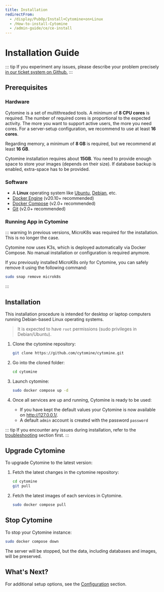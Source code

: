 ```yaml
---
title: Installation
redirectFrom:
  - /display/PubOp/Install+Cytomine+on+Linux
  - /How-to-install-Cytomine
  - /admin-guide/ce/ce-install
---
```


# Installation Guide

::: tip
If you experiment any issues, please describe your problem precisely [in our ticket system on Github.](https://github.com/cytomine/cytomine/issues)
:::

## Prerequisites

### Hardware

Cytomine is a set of multithreaded tools. A minimum of **8 CPU cores** is required. The number of required cores is proportional to the expected activity. The more you want to support active users, the more you need cores. For a server-setup configuration, we recommend to use at least **16 cores**.

Regarding memory, a minimum of **8 GB** is required, but we recommend at least **16 GB**.

Cytomine installation requires about **15GB**. You need to provide enough space to store your images (depends on their size). If database backup is enabled, extra-space has to be provided.

### Software

- A **Linux** operating system like [Ubuntu](https://ubuntu.com/), [Debian](https://www.debian.org/), etc.
- [Docker Engine](https://docs.docker.com/get-docker/) (v20.10+ recommended)
- [Docker Compose](https://docs.docker.com/compose/) (v2.0+ recommended)
- [Git](https://git-scm.com/) (v2.0+ recommended)

### Running App in Cytomine

::: warning
In previous versions, MicroK8s was required for the installation. This is no longer the case.

Cytomine now uses K3s, which is deployed automatically via Docker Compose. No manual installation or configuration is required anymore.

If you previously installed MicroK8s only for Cytomine, you can safely remove it using the following command:
```bash
sudo snap remove microk8s
```
:::

## Installation

This installation procedure is intended for desktop or laptop computers running Debian-based Linux operating systems.

> It is expected to have `root` permissions (sudo privileges in Debian/Ubuntu).

1. Clone the cytomine repository:

   ```bash
   git clone https://github.com/cytomine/cytomine.git
   ```

2. Go into the cloned folder:

   ```bash
   cd cytomine
   ```

3. Launch cytomine:

   ```bash
   sudo docker compose up -d
   ```

4. Once all services are up and running, Cytomine is ready to be used:

   - If you have kept the default values your Cytomine is now available on <http://127.0.0.1/>.
   - A default `admin` account is created with the password `password`

::: tip
If you encounter any issues during installation, refer to the [troubleshooting](./troubleshooting.md) section first.
:::

## Upgrade Cytomine

To upgrade Cytomine to the latest version:

1. Fetch the latest changes in the cytomine repository:

   ```bash
   cd cytomine
   git pull
   ```

2. Fetch the latest images of each services in Cytomine.

   ```bash
   sudo docker compose pull
   ```

## Stop Cytomine

To stop your Cytomine instance:

```bash
sudo docker compose down
```

The server will be stopped, but the data, including databases and images, will be preserved.

## What's Next?

For additional setup options, see the [Configuration](./configuration.md) section.
